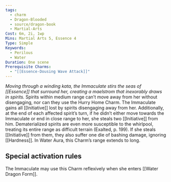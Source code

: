 ```yaml
---
tags:
  - charm
  - Dragon-Blooded
  - source/dragon-book
  - Martial-Arts
Cost: 6m, 2i, 1wp
Mins: Martial Arts 5, Essence 4
Type: Simple
Keywords:
  - Perilous
  - Water
Duration: One scene
Prerequisite Charms:
  - "[[Essence-Dousing Wave Attack]]"
---
```

*Moving through a winding kata, the Immaculate stirs the seas of [[Essence]] that surround her, creating a maelstrom that inexorably draws in spirits.*
Spirits within medium range can’t move away from her without disengaging, nor can they use the Hurry Home Charm. The Immaculate gains all [[Initiative]] lost by spirits disengaging away from her. Additionally, at the end of each affected spirit’s turn, if he didn’t either move towards the Immaculate or end in close range to her, she steals two [[Initiative]] from him. 
Dematerialized spirits are even more susceptible to the whirlpool, treating its entire range as difficult terrain (Exalted, p. 199). If she steals [[Initiative]] from them, they also suffer one die of bashing damage, ignoring [[Hardness]]. In Water Aura, this Charm’s range extends to long. 
## Special activation rules
The Immaculate may use this Charm reflexively when she enters [[Water Dragon Form]].